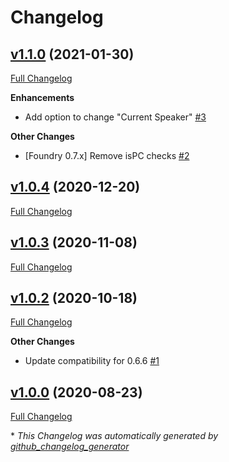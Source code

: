 # Changelog

## [v1.1.0](https://github.com/illandril/FoundryVTT-chat-enhancements/tree/v1.1.0) (2021-01-30)

[Full Changelog](https://github.com/illandril/FoundryVTT-chat-enhancements/compare/v1.0.4...v1.1.0)

**Enhancements**

- Add option to change "Current Speaker" [\#3](https://github.com/illandril/FoundryVTT-chat-enhancements/issues/3)

**Other&nbsp;Changes**

- \[Foundry 0.7.x\] Remove isPC checks [\#2](https://github.com/illandril/FoundryVTT-chat-enhancements/issues/2)

## [v1.0.4](https://github.com/illandril/FoundryVTT-chat-enhancements/tree/v1.0.4) (2020-12-20)

[Full Changelog](https://github.com/illandril/FoundryVTT-chat-enhancements/compare/v1.0.3...v1.0.4)

## [v1.0.3](https://github.com/illandril/FoundryVTT-chat-enhancements/tree/v1.0.3) (2020-11-08)

[Full Changelog](https://github.com/illandril/FoundryVTT-chat-enhancements/compare/v1.0.2...v1.0.3)

## [v1.0.2](https://github.com/illandril/FoundryVTT-chat-enhancements/tree/v1.0.2) (2020-10-18)

[Full Changelog](https://github.com/illandril/FoundryVTT-chat-enhancements/compare/v1.0.0...v1.0.2)

**Other&nbsp;Changes**

- Update compatibility for 0.6.6 [\#1](https://github.com/illandril/FoundryVTT-chat-enhancements/issues/1)

## [v1.0.0](https://github.com/illandril/FoundryVTT-chat-enhancements/tree/v1.0.0) (2020-08-23)

[Full Changelog](https://github.com/illandril/FoundryVTT-chat-enhancements/compare/4dfc6e24ed823abb5c1183a1bab19693870c27fb...v1.0.0)



\* *This Changelog was automatically generated by [github_changelog_generator](https://github.com/github-changelog-generator/github-changelog-generator)*
